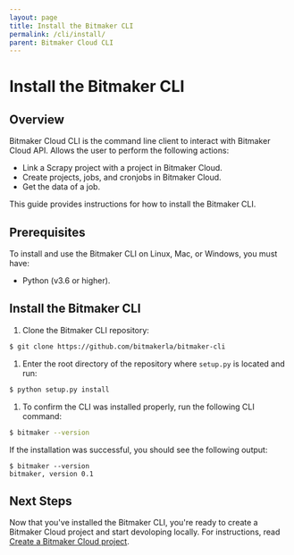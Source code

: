 ```yaml
---
layout: page
title: Install the Bitmaker CLI
permalink: /cli/install/
parent: Bitmaker Cloud CLI
---
```


# Install the Bitmaker CLI

## Overview
Bitmaker Cloud CLI is the command line client to interact with Bitmaker Cloud API.
Allows the user to perform the following actions:

- Link a Scrapy project with a project in Bitmaker Cloud.
- Create projects, jobs, and cronjobs in Bitmaker Cloud.
- Get the data of a job.

This guide provides instructions for how to install the Bitmaker CLI.

## Prerequisites
To install and use the Bitmaker CLI on Linux, Mac, or Windows, you must have:
- Python (v3.6 or higher).

## Install the Bitmaker CLI
1. Clone the Bitmaker CLI repository:
```bash
$ git clone https://github.com/bitmakerla/bitmaker-cli
```

1. Enter the root directory of the repository where `setup.py` is located and run:
```bash
$ python setup.py install
```

1. To confirm the CLI was installed properly, run the following CLI command:
```bash
$ bitmaker --version
```
If the installation was successful, you should see the following output:
```
$ bitmaker --version
bitmaker, version 0.1
```

## Next Steps
Now that you've installed the Bitmaker CLI, you're ready to create a Bitmaker Cloud
project and start devoloping locally. For instructions, read [Create a Bitmaker Cloud project]().
